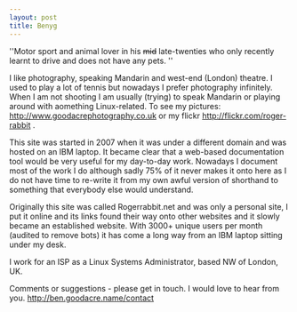 ```yaml
---
layout: post 
title: Benyg
---
```


\'\'Motor sport and animal lover in his ~~mid~~ late-twenties who only
recently learnt to drive and does not have any pets. \'\'

I like photography, speaking Mandarin and west-end (London) theatre. I
used to play a lot of tennis but nowadays I prefer photography
infinitely. When I am not shooting I am usually (trying) to speak
Mandarin or playing around with aomething Linux-related. To see my
pictures: <http://www.goodacrephotography.co.uk> or my flickr
<http://flickr.com/roger-rabbit> .

This site was started in 2007 when it was under a different domain and
was hosted on an IBM laptop. It became clear that a web-based
documentation tool would be very useful for my day-to-day work. Nowadays
I document most of the work I do although sadly 75% of it never makes it
onto here as I do not have time to re-write it from my own awful version
of shorthand to something that everybody else would understand.

Originally this site was called Rogerrabbit.net and was only a personal
site, I put it online and its links found their way onto other websites
and it slowly became an established website. With 3000+ unique users per
month (audited to remove bots) it has come a long way from an IBM laptop
sitting under my desk.

I work for an ISP as a Linux Systems Administrator, based NW of London,
UK.

Comments or suggestions - please get in touch. I would love to hear from
you. <http://ben.goodacre.name/contact>
